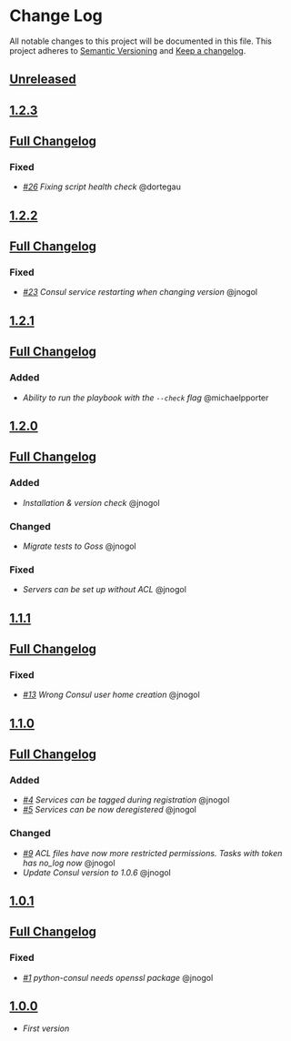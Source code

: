 # Change Log

All notable changes to this project will be documented in this file.
This project adheres to [Semantic Versioning](http://semver.org/) and [Keep a changelog](https://github.com/olivierlacan/keep-a-changelog).

## [Unreleased](https://github.com/idealista/consul-role/tree/develop)

## [1.2.3](https://github.com/idealista/consul-role/tree/1.2.3)
## [Full Changelog](https://github.com/idealista/consul-role/compare/1.2.2...1.2.3)
### Fixed
- *[#26](https://github.com/idealista/consul-role/issues/26) Fixing script health check* @dortegau

## [1.2.2](https://github.com/idealista/consul-role/tree/1.2.2)
## [Full Changelog](https://github.com/idealista/consul-role/compare/1.2.1...1.2.2)
### Fixed
- *[#23](https://github.com/idealista/consul-role/issues/23) Consul service restarting when changing version* @jnogol

## [1.2.1](https://github.com/idealista/consul-role/tree/1.2.1)
## [Full Changelog](https://github.com/idealista/consul-role/compare/1.2.0...1.2.1)
### Added
- *Ability to run the playbook with the `--check` flag* @michaelpporter

## [1.2.0](https://github.com/idealista/consul-role/tree/1.2.0)
## [Full Changelog](https://github.com/idealista/consul-role/compare/1.1.1...1.2.0)
### Added
- *Installation & version check* @jnogol

### Changed
- *Migrate tests to Goss* @jnogol

### Fixed
- *Servers can be set up without ACL* @jnogol

## [1.1.1](https://github.com/idealista/consul-role/tree/1.1.1)
## [Full Changelog](https://github.com/idealista/consul-role/compare/1.1.0...1.1.1)
### Fixed
- *[#13](https://github.com/idealista/consul-role/issues/13) Wrong Consul user home creation* @jnogol

## [1.1.0](https://github.com/idealista/consul-role/tree/1.1.0)
## [Full Changelog](https://github.com/idealista/consul-role/compare/1.0.1...1.1.0)
### Added
- *[#4](https://github.com/idealista/consul-role/issues/4) Services can be tagged during registration* @jnogol
- *[#5](https://github.com/idealista/consul-role/issues/5) Services can be now deregistered* @jnogol

### Changed
- *[#9](https://github.com/idealista/consul-role/issues/9) ACL files have now more restricted permissions. Tasks with token has no_log now* @jnogol
- *Update Consul version to 1.0.6* @jnogol

## [1.0.1](https://github.com/idealista/consul-role/tree/1.0.1)
## [Full Changelog](https://github.com/idealista/consul-role/compare/1.0.0...1.0.1)
### Fixed
- *[#1](https://github.com/idealista/consul-role/issues/1) python-consul needs openssl package* @jnogol

## [1.0.0](https://github.com/idealista/consul-role/tree/1.0.0)
- *First version*
